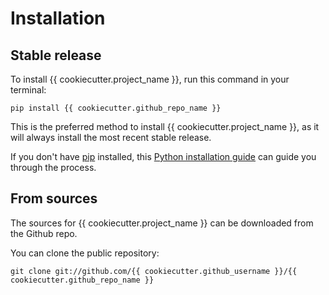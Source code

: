 # Installation

## Stable release

To install {{ cookiecutter.project_name }}, run this command in your terminal:

```
pip install {{ cookiecutter.github_repo_name }}
```

This is the preferred method to install {{ cookiecutter.project_name }}, as it will always install the most recent stable release.

If you don't have [pip](https://pip.pypa.io) installed, this [Python installation guide](http://docs.python-guide.org/en/latest/starting/installation/) can guide you through the process.

## From sources

The sources for {{ cookiecutter.project_name }} can be downloaded from the Github repo.

You can clone the public repository:

```
git clone git://github.com/{{ cookiecutter.github_username }}/{{ cookiecutter.github_repo_name }}
```
